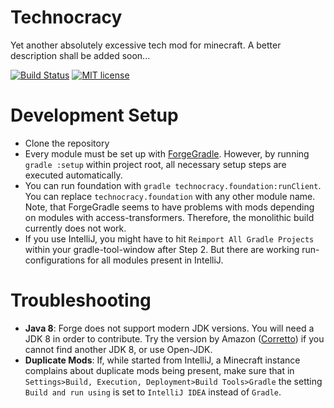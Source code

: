# Technocracy
Yet another absolutely excessive tech mod for minecraft.
A better description shall be added soon...

[![Build Status](https://jenkins.flaflo.xyz/view/all/job/Technocracy/badge/icon)](https://jenkins.flaflo.xyz/view/all/job/Technocracy/)
[![MIT license](https://img.shields.io/badge/License-MIT-blue.svg)](https://lbesson.mit-license.org/)

# Development Setup
- Clone the repository
- Every module must be set up with [ForgeGradle](https://github.com/MinecraftForge/ForgeGradle).
However, by running `gradle :setup` within project root, all necessary setup steps are executed automatically.
- You can run foundation with `gradle technocracy.foundation:runClient`.
You can replace `technocracy.foundation` with any other module name.
Note, that ForgeGradle seems to have problems with mods depending on modules with access-transformers.
Therefore, the monolithic build currently does not work.
- If you use IntelliJ, you might have to hit `Reimport All Gradle Projects` within your gradle-tool-window after Step 2.
But there are working run-configurations for all modules present in IntelliJ.

# Troubleshooting
- **Java 8**:
Forge does not support modern JDK versions.
You will need a JDK 8 in order to contribute. 
Try the version by Amazon ([Corretto](https://docs.aws.amazon.com/corretto/latest/corretto-8-ug/downloads-list.html)) 
 if you cannot find another JDK 8, or use Open-JDK.
- **Duplicate Mods**:
If, while started from IntelliJ, a Minecraft instance complains about duplicate mods being present,
make sure that in `Settings>Build, Execution, Deployment>Build Tools>Gradle` the setting `Build and run using` is set
 to `IntelliJ IDEA` instead of `Gradle`.
